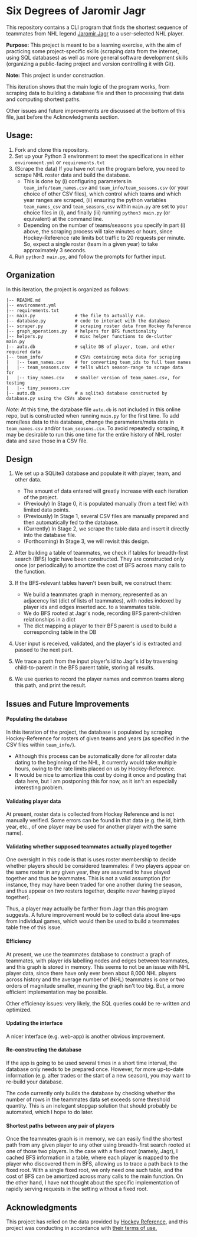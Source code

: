 # Six Degrees of Jaromir Jagr

This repository contains a CLI program that finds the shortest sequence of teammates from NHL legend [Jaromir Jagr](https://en.wikipedia.org/wiki/Jarom%C3%ADr_J%C3%A1gr) to a user-selected NHL player. 

**Purpose:** This project is meant to be a learning exercise, with the aim of practicing some project-specific skills (scraping data from the internet, using SQL databases) as well as more general software development skills (organizing a public-facing project and version controlling it with Git). 

**Note:** This project is under construction.

This iteration shows that the main logic of the program works, from scraping data to building a database file and then to processing that data and computing shortest paths. 

Other issues and future improvements are discussed at the bottom of this file, just before the Acknowledgments section. 

## Usage:

1. Fork and clone this repository.
2. Set up your Python 3 environment to meet the specifications in either `environment.yml` or `requirements.txt` 
3. (Scrape the data) If you have not run the program before, you need to scrape NHL roster data and build the database.    
    * This is done by (i) configuring parameters in `team_info/team_names.csv` and `team_info/team_seasons.csv` (or your choice of other CSV files), which control which teams and which year ranges are scraped, (ii) ensuring the python variables `team_names_csv` and `team_seasons_csv` within `main.py` are set to your choice files in (i), and finally (iii) running `python3 main.py` (or equivalent) at the command line.
    * Depending on the number of teams/seasons you specify in part (i) above, the scraping process will take minutes or hours, since Hockey-Reference rate limits bot traffic to 20 requests per minute. So, expect a single roster (team in a given year) to take approximately 3 seconds. 
4. Run `python3 main.py`, and follow the prompts for further input.


## Organization

In this iteration, the project is organized as follows:

```
|-- README.md
|-- environment.yml
|-- requirements.txt
|-- main.py               # the file to actually run.
|-- database.py           # code to interact with the database
|-- scraper.py            # scraping roster data from Hockey Reference
|-- graph_operations.py   # helpers for BFS functionality
|-- helpers.py            # misc helper functions to de-clutter main.py
|-- auto.db               # sqlite DB of player, team, and other required data
|-- team_info/            # CSVs containing meta data for scraping
|   |-- team_names.csv    # for converting team_ids to full team names
|   |-- team_seasons.csv  # tells which season-range to scrape data for
|   |-- tiny_names.csv    # smaller version of team_names.csv, for testing 
|   |-- tiny_seasons.csv  
|-- auto.db               # a sqlite3 database constructed by database.py using the CSVs above
```

*Note:* At this time, the database file `auto.db` is not included in this online repo, but is constructed when running `main.py` for the first time. To add more/less data to this database, change the parameters/meta data in `team_names.csv` and/or `team_seasons.csv`. To avoid repeatedly scraping, it may be desirable to run this one time for the entire history of NHL roster data and save those in a CSV file. 

## Design

1. We set up a SQLite3 database and populate it with player, team, and other data.
    * The amount of data entered will greatly increase with each iteration of the project.
    * (Previouly) In Stage 0, it is populated manually (from a text file) with limited data points.
    * (Previously) In Stage 1, several CSV files are manually prepared and then automatically fed to the database.
    * (Currently) In Stage 2, we scrape the table data and insert it directly into the database file.
    * (Forthcoming) In Stage 3, we will revisit this design.

2. After building a table of teammates, we check if tables for breadth-first search (BFS) logic have been constructed. They are constructed only once (or periodically) to amortize the cost of BFS across many calls to the function.

3. If the BFS-relevant tables haven't been built, we construct them:
    - We build a teammates graph in memory, represented as an adjacency list (dict of lists of teammates), with nodes indexed by player ids and edges inserted acc. to a teammates table.
    - We do BFS rooted at Jagr's node, recording BFS parent-children relationships in a dict
    - The dict mapping a player to their BFS parent is used to build a corresponding table in the DB

4. User input is received, validated, and the player's id is extracted and passed to the next part.

5. We trace a path from the input player's id to Jagr's id by traversing child-to-parent in the BFS parent table, storing all results.

6. We use queries to record the player names and common teams along this path, and print the result.


## Issues and Future Improvements

#### Populating the database

In this iteration of the project, the database is populated by scraping Hockey-Reference for rosters of given teams and years (as specified in the CSV files within `team_info/`).
   * Although this process can be automatically done for all roster data dating to the beginning of the NHL, it currently would take multiple hours, owing to the rate limits placed on us by Hockey-Reference.
   * It would be nice to amortize this cost by doing it once and posting that data here, but I am postponing this for now, as it isn't an especially interesting problem.  

#### Validating player data

At present, roster data is collected from Hockey Reference and is not manually verified. Some errors can be found in that data (e.g. the id, birth year, etc., of one player may be used for another player with the same name).

#### Validating whether supposed teammates actually played together

One oversight in this code is that is uses roster membership to decide whether players should be considered teammates: if two players appear on the same roster in any given year, they are assumed to have played together and thus be teammates. This is not a valid assumption (for instance, they may have been traded for one another during the season, and thus appear on *two* rosters together, despite never having played together).

Thus, a player may actually be farther from Jagr than this program suggests. A future improvement would be to collect data about line-ups from individual games, which would then be used to build a teammates table free of this issue.

#### Efficiency

At present, we use the teammates database to construct a graph of teammates, with player ids labelling nodes and edges between teammates, and this graph is stored in memory. This seems to not be an issue with NHL player data, since there have only ever been about 8,000 NHL players across history and the average number of (NHL) teammates is one or two orders of magnitude smaller, meaning the graph isn't too big. But, a more efficient implementation may be possible. 

Other efficiency issues: very likely, the SQL queries could be re-written and optimized. 


#### Updating the interface

A nicer interface (e.g. web-app) is another obvious improvement.


#### Re-constructing the database

If the app is going to be used several times in a short time interval, the database only needs to be prepared once. However, for more up-to-date information (e.g. after trades or the start of a new season), you may want to re-build your database.

The code currently only builds the database by checking whether the number of rows in the teammates data set exceeds some threshold quantity. This is an inelegant stopgap solution that should probably be automated, which I hope to do later.


#### Shortest paths between any pair of players

Once the teammates graph is in memory, we can easily find the shortest path from any given player to any other using breadth-first search rooted at one of those two players. In the case with a fixed root (namely, Jagr), I cached BFS information in a table, where each player is mapped to the player who discovered them in BFS, allowing us to trace a path back to the fixed root. With a single fixed root, we only need one such table, and the cost of BFS can be amortized across many calls to the main function. On the other hand, I have not thought about the specific implementation of rapidly serving requests in the setting without a fixed root. 


## Acknowledgments

This project has relied on the data provided by [Hockey Reference](https://www.hockey-reference.com), and this project was conducting in accordance with [their terms of use.](https://www.sports-reference.com/data_use.html)